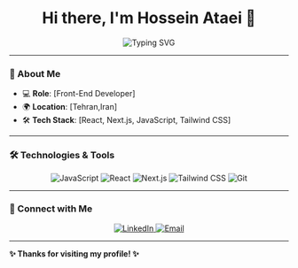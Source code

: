 <h1 align="center">Hi there, I'm Hossein Ataei 👋</h1>
<p align="center">
  <img src="https://readme-typing-svg.demolab.com?font=Fira+Code&size=24&pause=1000&color=F75C7E&center=true&vCenter=true&width=435&lines=Front-End+Developer;Passionate+about+Web+Design;Open+to+Collaboration" alt="Typing SVG">
</p>

---

### 🌟 About Me

- 💻 **Role**: [Front-End Developer]
- 🌍 **Location**: [Tehran,Iran]
- 🛠️ **Tech Stack**: [React, Next.js, JavaScript, Tailwind CSS]

---

### 🛠️ Technologies & Tools

<p align="center">
  <img src="https://img.shields.io/badge/Code-JavaScript-informational?style=flat&logo=javascript&color=yellow" alt="JavaScript">
  <img src="https://img.shields.io/badge/Library-React-informational?style=flat&logo=react&color=61DAFB" alt="React">
  <img src="https://img.shields.io/badge/Framework-Next.js-informational?style=flat&logo=next.js&color=000000" alt="Next.js">
  <img src="https://img.shields.io/badge/Style-TailwindCSS-informational?style=flat&logo=tailwindcss&color=38B2AC" alt="Tailwind CSS">
  <img src="https://img.shields.io/badge/Tool-Git-informational?style=flat&logo=git&color=F05032" alt="Git">
</p>

---

### 📱 Connect with Me

<p align="center">
  <a href="https://www.linkedin.com/in/parsa-ataei-a79a6921b/" target="_blank">
    <img src="https://img.shields.io/badge/LinkedIn-0077B5?style=flat&logo=linkedin&logoColor=white" alt="LinkedIn">
  </a>
  <a href="mailto:hosseinataei2002@gmail.com" target="_blank">
    <img src="https://img.shields.io/badge/Email-D14836?style=flat&logo=gmail&logoColor=white" alt="Email">
  </a>
</p>

---

**✨ Thanks for visiting my profile! ✨**
